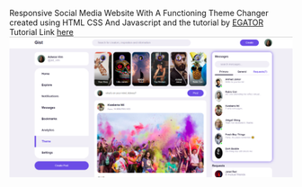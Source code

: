 Responsive Social Media Website With A Functioning Theme Changer created using HTML CSS And Javascript and the tutorial by <a href="https://www.youtube.com/c/EGATORTUTORIALS" target="_blank">EGATOR</a>
Tutorial Link <a href="https://youtu.be/AiFfDjmd0jU" target="_blank">here</a>
![Project Thumbnail](./thumbnail.png)
